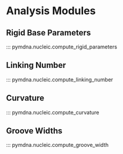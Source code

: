 # Analysis Modules

## Rigid Base Parameters
::: pymdna.nucleic.compute_rigid_parameters

## Linking Number
::: pymdna.nucleic.compute_linking_number

## Curvature
::: pymdna.nucleic.compute_curvature

## Groove Widths
::: pymdna.nucleic.compute_groove_width